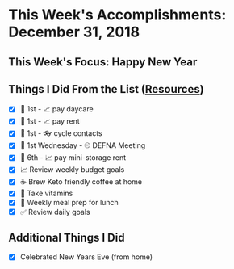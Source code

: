 # This Week's Accomplishments: December 31, 2018

## This Week's Focus: Happy New Year

## Things I Did From the List ([Resources](resources.md))

- [x] :calendar: 1st - :chart_with_upwards_trend: pay daycare
- [x] :calendar: 1st - :chart_with_upwards_trend: pay rent
- [x] :calendar: 1st - :eyeglasses: cycle contacts
- [x] :calendar: 1st Wednesday - :baseball: DEFNA Meeting
- [x] :calendar: 6th - :chart_with_upwards_trend: pay mini-storage rent
- [x] :chart_with_upwards_trend: Review weekly budget goals
- [x] :coffee: Brew Keto friendly coffee at home
- [x] :muscle: Take vitamins
- [x] :stew: Weekly meal prep for lunch
- [x] :white_check_mark: Review daily goals

## Additional Things I Did

- [x] Celebrated New Years Eve (from home)
